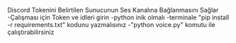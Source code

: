 Discord Tokenini Belirtilen Sunucunun Ses Kanalına Bağlanmasını Sağlar
-Çalışması için Token ve idleri girin
-python inik olmalı
-terminale "pip install -r requirements.txt" kodunu yazmalısınız
-"python voice.py" komutu ile çalıştırabilirsiniz
